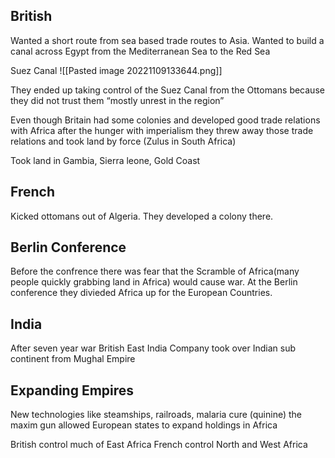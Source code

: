 ## British
Wanted a short route from sea based trade routes to Asia. Wanted to build a canal across Egypt from the Mediterranean Sea to the Red Sea

Suez Canal
![[Pasted image 20221109133644.png]]

They ended up taking control of the Suez Canal from the Ottomans because they did not trust them “mostly unrest in the region”

Even though Britain had some colonies and developed good trade relations with Africa after the hunger with imperialism they threw away those trade relations and took land by force (Zulus in South Africa)

Took land in Gambia, Sierra leone, Gold Coast 

## French
Kicked ottomans out of Algeria. They developed a colony there.

## Berlin Conference
Before the confrence there was fear that the Scramble of Africa(many people quickly grabbing land in Africa) would cause war. At the Berlin conference they divieded Africa up for the European Countries.

## India
After seven year war British East India Company took over Indian sub continent from Mughal Empire

## Expanding Empires
New technologies like steamships, railroads, malaria cure (quinine) the maxim gun allowed European states to expand holdings in Africa

British control much of East Africa
French control North and West Africa
